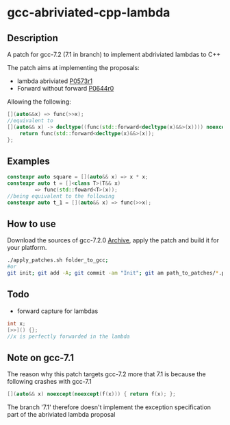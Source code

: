 # gcc-abriviated-cpp-lambda

## Description
A patch for gcc-7.2 (7.1 in branch) to implement abdriviated lambdas to C++

The patch aims at implementing the proposals:
* lambda abriviated [P0573r1](http://www.open-std.org/jtc1/sc22/wg21/docs/papers/2017/p0573r1.html)
* Forward without forward [P0644r0](http://www.open-std.org/jtc1/sc22/wg21/docs/papers/2017/p0644r0.html)

Allowing the following:
```c++
[](auto&&x) => func(>>x);
//equivalent to
[](auto&& x) -> decltype((func(std::forward<decltype(x)&&>(x)))) noexcept(noexcept(func(std::forward<decltype(x)&&>(x)))) {
    return func(std::forward<decltype(x)&&>(x));
};
```

## Examples

```c++
constexpr auto square = [](auto&& x) => x * x;
constexpr auto t = []<class T>(T&& x)
         => func(std::foward<T>(x));
//being equivalent to the following
constexpr auto t_1 = [](auto&& x) => func(>>x);
```
## How to use

Download the sources of gcc-7.2.0 [Archive](https://gcc.gnu.org/mirrors.html), apply the patch and build it for your platform. 

```sh
./apply_patches.sh folder_to_gcc;
#or
git init; git add -A; git commit -am "Init"; git am path_to_patches/*.patch;
```

## Todo
* forward capture for lambdas
```c++
int x;
[>>]() {};
//x is perfectly forwarded in the lambda
```

## Note on gcc-7.1

The reason why this patch targets gcc-7.2 more that 7.1 is because the following crashes with gcc-7.1
```c++
[](auto&& x) noexcept(noexcept(f(x))) { return f(x); };
```
The branch '7.1' therefore doesn't implement the exception specification part of the abriviated lambda proposal

